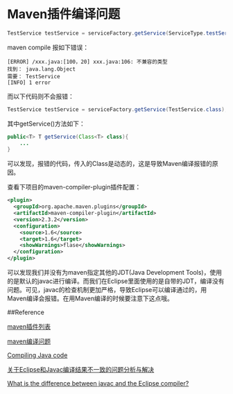 # Maven插件编译问题

```java
TestService testService = serviceFactory.getService(ServiceType.testServiceClazz);
```

maven compile 报如下错误：

```
[ERROR] /xxx.java:[100，20] xxx.java:106: 不兼容的类型找到： java.lang.Object需要： TestService[INFO] 1 error
```

而以下代码则不会报错：

```java
TestService testService = serviceFactory.getService(TestService.class);
```

其中getService()方法如下：

```java
public<T> T getService(Class<T> class){
    ...
}
```

可以发现，报错的代码，传入的Class是动态的，这是导致Maven编译报错的原因。

查看下项目的maven-compiler-plugin插件配置：

```xml
<plugin>  <groupId>org.apache.maven.plugins</groupId>  <artifactId>maven-compiler-plugin</artifactId>
  <version>2.3.2</version>
  <configuration>
    <source>1.6</source>
    <target>1.6</target>
    <showWarnings>flase</showWarnings>
  </configuration>
</plugin>
```

可以发现我们并没有为maven指定其他的JDT(Java Development Tools)，使用的是默认的javac进行编译。而我们在Eclipse里面使用的是自带的JDT，编译没有问题。可见，javac的检查机制更加严格，导致Eclipse可以编译通过的，用Maven编译会报错。在用Maven编译的时候要注意下这点哦。

##Reference

[maven插件列表](https://maven.apache.org/plugins/)

[maven编译问题](http://blog.csdn.net/liushuijinger/article/details/44618557)

[Compiling Java code](http://help.eclipse.org/mars/index.jsp?topic=%2Forg.eclipse.jdt.doc.isv%2Fguide%2Fjdt_api_compile.htm)

[关于Eclipse和Javac编译结果不一致的问题分析与解决](http://blog.csdn.net/feng2007110221053/article/details/7311056)

[What is the difference between javac and the Eclipse compiler?](http://stackoverflow.com/questions/3061654/what-is-the-difference-between-javac-and-the-eclipse-compiler)


